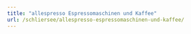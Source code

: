 ```yaml
---
title: "allespresso Espressomaschinen und Kaffee"
url: /schliersee/allespresso-espressomaschinen-und-kaffee/
---
```

